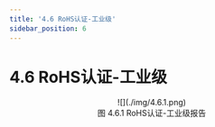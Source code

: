```yaml
---
title: '4.6 RoHS认证-工业级'
sidebar_position: 6
---
```



# 4.6 RoHS认证-工业级

<center>
![](./img/4.6.1.png)<br />
图 4.6.1 RoHS认证-工业级报告
</center>

